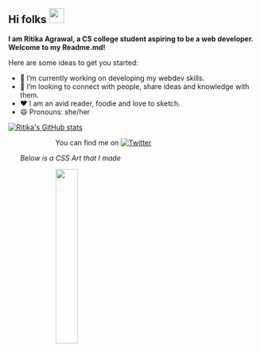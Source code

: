 ## Hi folks <img src="https://raw.githubusercontent.com/MartinHeinz/MartinHeinz/master/wave.gif" width="30px">
**I am Ritika Agrawal, a CS college student aspiring to be a web developer. Welcome to my Readme.md!** <br>

Here are some ideas to get you started:

- 🔭 I’m currently working on developing my webdev skills.                                                               
- 👯 I’m looking to connect with people, share ideas and knowledge with them.
- :heart: I am an avid reader, foodie and love to sketch.
- 😄 Pronouns: she/her <br>

[![Ritika's GitHub stats](https://github-readme-stats.vercel.app/api?username=Ritika-Agrawal811)](https://github.com/anuraghazra/github-readme-stats)

&nbsp; &nbsp; &nbsp; &nbsp; &nbsp; &nbsp; &nbsp; &nbsp; &nbsp; &nbsp; &nbsp; &nbsp;  You can find me on [![Twitter][1.1]][1] 

&nbsp; &nbsp; &nbsp; *Below is a CSS Art that I made*

&nbsp; &nbsp; &nbsp; &nbsp; &nbsp; &nbsp; &nbsp; &nbsp; &nbsp; &nbsp; &nbsp; &nbsp; <img src="https://res.cloudinary.com/djix6uusx/image/upload/v1605568639/reindeer_taffgx.png" width="30%" height="30%" align="center">

<!-- links for twitter icon and profile -->
 
 [1.1]: http://i.imgur.com/tXSoThF.png
 [1]: https://twitter.com/RitikaAgrawal08

